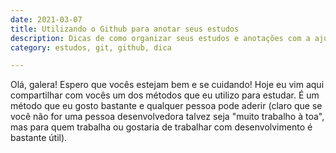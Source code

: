 ```yaml
---
date: 2021-03-07
title: Utilizando o Github para anotar seus estudos
description: Dicas de como organizar seus estudos e anotações com a ajuda do GitHub
category: estudos, git, github, dica

---
```

Olá, galera! Espero que vocês estejam bem e se cuidando! Hoje eu vim aqui compartilhar com vocês um dos métodos que eu utilizo para estudar. É um método que eu gosto bastante e qualquer pessoa pode aderir (claro que se você não for uma pessoa desenvolvedora talvez seja "muito trabalho à toa", mas para quem trabalha ou gostaria de trabalhar com desenvolvimento é bastante útil).